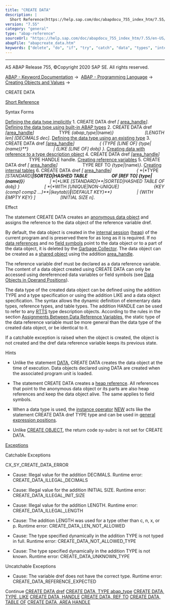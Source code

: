 ```yaml
---
title: "CREATE DATA"
description: |
  Short Reference(https://help.sap.com/doc/abapdocu_755_index_htm/7.55/en-US/abapcreate_data_shortref.htm) Syntax Forms Defining the data type implicitly(https://help.sap.com/doc/abapdocu_755_index_htm/7.55/en-US/abapcreate_data_implicit.htm) 1. CREATE DATA dref  area_handle(https://help.s
version: "7.55"
category: "general"
type: "abap-reference"
sourceUrl: "https://help.sap.com/doc/abapdocu_755_index_htm/7.55/en-US/abapcreate_data.htm"
abapFile: "abapcreate_data.htm"
keywords: ["delete", "do", "if", "try", "catch", "data", "types", "internal-table", "field-symbol", "abapcreate"]
---
```


* * *

AS ABAP Release 755, ©Copyright 2020 SAP SE. All rights reserved.

[ABAP - Keyword Documentation](https://help.sap.com/doc/abapdocu_755_index_htm/7.55/en-US/abenabap.htm) →  [ABAP - Programming Language](https://help.sap.com/doc/abapdocu_755_index_htm/7.55/en-US/abenabap_reference.htm) →  [Creating Objects and Values](https://help.sap.com/doc/abapdocu_755_index_htm/7.55/en-US/abencreate_objects.htm) → 

CREATE DATA

[Short Reference](https://help.sap.com/doc/abapdocu_755_index_htm/7.55/en-US/abapcreate_data_shortref.htm)

Syntax Forms

[Defining the data type implicitly](https://help.sap.com/doc/abapdocu_755_index_htm/7.55/en-US/abapcreate_data_implicit.htm)
1\. CREATE DATA dref *\[* [area\_handle](https://help.sap.com/doc/abapdocu_755_index_htm/7.55/en-US/abapcreate_data_area_handle.htm)*\]*.
[Defining the data type using built-in ABAP types](https://help.sap.com/doc/abapdocu_755_index_htm/7.55/en-US/abapcreate_data_built_in.htm)
2\. CREATE DATA dref *\[*[area\_handle](https://help.sap.com/doc/abapdocu_755_index_htm/7.55/en-US/abapcreate_data_area_handle.htm)*\]*
                   TYPE *{*abap\_type*|*(name)*}*
                        *\[*LENGTH len*\]* *\[*DECIMALS dec*\]*.
[Defining the data type using an existing type](https://help.sap.com/doc/abapdocu_755_index_htm/7.55/en-US/abapcreate_data_existing.htm)
3\. CREATE DATA dref *\[*[area\_handle](https://help.sap.com/doc/abapdocu_755_index_htm/7.55/en-US/abapcreate_data_area_handle.htm)*\]*
                   *{* *{*TYPE *\[*LINE OF*\]* *{*type*|*(name)*}**}*
                   *|* *{*LIKE *\[*LINE OF*\]* dobj*}* *}*.
[Creating data with reference to a type description object](https://help.sap.com/doc/abapdocu_755_index_htm/7.55/en-US/abapcreate_data_handle.htm)
4\. CREATE DATA dref *\[*[area\_handle](https://help.sap.com/doc/abapdocu_755_index_htm/7.55/en-US/abapcreate_data_area_handle.htm)*\]*
                   TYPE HANDLE handle.
[Creating reference variables](https://help.sap.com/doc/abapdocu_755_index_htm/7.55/en-US/abapcreate_data_reference.htm)
5\. CREATE DATA dref *\[* [area\_handle](https://help.sap.com/doc/abapdocu_755_index_htm/7.55/en-US/abapcreate_data_area_handle.htm)*\]*
                   TYPE REF TO *{*type*|*(name)*}*.
[Creating internal tables](https://help.sap.com/doc/abapdocu_755_index_htm/7.55/en-US/abapcreate_data_itab.htm)
6\. CREATE DATA dref *\[* [area\_handle](https://help.sap.com/doc/abapdocu_755_index_htm/7.55/en-US/abapcreate_data_area_handle.htm)*\]*
                   *{* *{*TYPE *\[*STANDARD*\]**|*SORTED*|*HASHED TABLE
                      OF *\[*REF TO*\]* *{*type*|*(name)*}**}*
                   *|* *{*LIKE *\[*STANDARD*\]**|*SORTED*|*HASHED TABLE OF dobj*}* *}*
                   *\[* *{*WITH *\[*UNIQUE*|*NON-UNIQUE*\]*
                           *{*KEY *{*comp1 comp2 ...*}**|*(keytab)*}**|**{*DEFAULT KEY*}**}*
                   *|* *{*WITH EMPTY KEY*}* *\]*
                   *\[*INITIAL SIZE n*\]*.

Effect

The statement CREATE DATA creates an [anonymous data object](https://help.sap.com/doc/abapdocu_755_index_htm/7.55/en-US/abenanonymous_data_object_glosry.htm "Glossary Entry") and assigns the reference to the data object of the reference variable dref.

By default, the data object is created in the [internal session](https://help.sap.com/doc/abapdocu_755_index_htm/7.55/en-US/abeninternal_session_glosry.htm "Glossary Entry") ([heap](https://help.sap.com/doc/abapdocu_755_index_htm/7.55/en-US/abenheap_glosry.htm "Glossary Entry")) of the current program and is preserved there for as long as it is required. If no [data references](https://help.sap.com/doc/abapdocu_755_index_htm/7.55/en-US/abendata_reference_glosry.htm "Glossary Entry") and no [field symbols](https://help.sap.com/doc/abapdocu_755_index_htm/7.55/en-US/abenfield_symbol_glosry.htm "Glossary Entry") point to the data object or to a part of the data object, it is deleted by the [Garbage Collector](https://help.sap.com/doc/abapdocu_755_index_htm/7.55/en-US/abengarbage_collector_glosry.htm "Glossary Entry"). The data object can be created as a [shared object](https://help.sap.com/doc/abapdocu_755_index_htm/7.55/en-US/abenshared_object_glosry.htm "Glossary Entry") using the addition [area\_handle](https://help.sap.com/doc/abapdocu_755_index_htm/7.55/en-US/abapcreate_data_area_handle.htm).

The reference variable dref must be declared as a data reference variable. The content of a data object created using CREATE DATA can only be accessed using dereferenced data variables or field symbols (see [Data Objects in Operand Positions](https://help.sap.com/doc/abapdocu_755_index_htm/7.55/en-US/abenoperands_data_objects.htm)).

The data type of the created data object can be defined using the addition TYPE and a type specification or using the addition LIKE and a data object specification. The syntax allows the dynamic definition of elementary data types, reference types, and table types. The addition HANDLE can be used to refer to any [RTTS](https://help.sap.com/doc/abapdocu_755_index_htm/7.55/en-US/abenrun_time_type_services_glosry.htm "Glossary Entry") type description objects. According to the rules in the section [Assignments Between Data Reference Variables](https://help.sap.com/doc/abapdocu_755_index_htm/7.55/en-US/abenconversion_references_data.htm), the static type of the data reference variable must be more general than the data type of the created data object, or be identical to it.

If a catchable exception is raised when the object is created, the object is not created and the dref data reference variable keeps its previous state.

Hints

-   Unlike the statement [DATA](https://help.sap.com/doc/abapdocu_755_index_htm/7.55/en-US/abapdata.htm), CREATE DATA creates the data object at the time of execution. Data objects declared using DATA are created when the associated program unit is loaded.

-   The statement CREATE DATA creates a [heap reference](https://help.sap.com/doc/abapdocu_755_index_htm/7.55/en-US/abenheap_reference_glosry.htm "Glossary Entry"). All references that point to the anonymous data object or its parts are also heap references and keep the data object alive. The same applies to field symbols.

-   When a data type is used, the [instance operator](https://help.sap.com/doc/abapdocu_755_index_htm/7.55/en-US/abeninstance_operator_glosry.htm "Glossary Entry") [NEW](https://help.sap.com/doc/abapdocu_755_index_htm/7.55/en-US/abenconstructor_expression_new.htm) acts like the statement CREATE DATA dref TYPE type and can be used in [general expression positions](https://help.sap.com/doc/abapdocu_755_index_htm/7.55/en-US/abengeneral_expr_position_glosry.htm "Glossary Entry").

-   Unlike [CREATE OBJECT](https://help.sap.com/doc/abapdocu_755_index_htm/7.55/en-US/abapcreate_object.htm), the return code sy-subrc is not set for CREATE DATA.
    

[Exceptions](https://help.sap.com/doc/abapdocu_755_index_htm/7.55/en-US/abenabap_language_exceptions.htm)

Catchable Exceptions

CX\_SY\_CREATE\_DATA\_ERROR

-   Cause: Illegal value for the addition DECIMALS.
    Runtime error: CREATE\_DATA\_ILLEGAL\_DECIMALS

-   Cause: Illegal value for the addition INITIAL SIZE.
    Runtime error: CREATE\_DATA\_ILLEGAL\_INIT\_SIZE

-   Cause: Illegal value for the addition LENGTH.
    Runtime error: CREATE\_DATA\_ILLEGAL\_LENGTH

-   Cause: The addition LENGTH was used for a type other than c, n, x, or p.
    Runtime error: CREATE\_DATA\_LEN\_NOT\_ALLOWED

-   Cause: The type specified dynamically in the addition TYPE is not typed in full.
    Runtime error: CREATE\_DATA\_NOT\_ALLOWED\_TYPE

-   Cause: The type specified dynamically in the addition TYPE is not known.
    Runtime error: CREATE\_DATA\_UNKNOWN\_TYPE
    

Uncatchable Exceptions

-   Cause: The variable dref does not have the correct type.
    Runtime error: CREATE\_DATA\_REFERENCE\_EXPECTED
    

Continue
[CREATE DATA dref](https://help.sap.com/doc/abapdocu_755_index_htm/7.55/en-US/abapcreate_data_implicit.htm)
[CREATE DATA, TYPE abap\_type](https://help.sap.com/doc/abapdocu_755_index_htm/7.55/en-US/abapcreate_data_built_in.htm)
[CREATE DATA, TYPE, LIKE](https://help.sap.com/doc/abapdocu_755_index_htm/7.55/en-US/abapcreate_data_existing.htm)
[CREATE DATA, HANDLE](https://help.sap.com/doc/abapdocu_755_index_htm/7.55/en-US/abapcreate_data_handle.htm)
[CREATE DATA, REF TO](https://help.sap.com/doc/abapdocu_755_index_htm/7.55/en-US/abapcreate_data_reference.htm)
[CREATE DATA, TABLE OF](https://help.sap.com/doc/abapdocu_755_index_htm/7.55/en-US/abapcreate_data_itab.htm)
[CREATE DATA, AREA HANDLE](https://help.sap.com/doc/abapdocu_755_index_htm/7.55/en-US/abapcreate_data_area_handle.htm)
